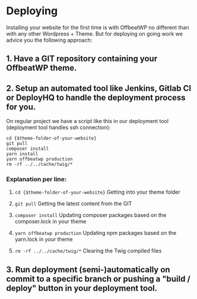 # Deploying

Installing your website for the first time is with OffbeatWP no different than with any other Wordpress + Theme. But for deploying on going work we advice you the following approach:

## 1. Have a GIT repository containing your OffbeatWP theme.

## 2. Setup an automated tool like Jenkins, Gitlab CI or DeployHQ to handle the deployment process for you.

On regular project we have a script like this in our deployment tool (deployment tool handles ssh connection):

```
cd {$theme-folder-of-your-website}
git pull
composer install
yarn install
yarn offbeatwp production
rm -rf ../../cache/twig/*
```

### Explanation per line:
1. `cd {$theme-folder-of-your-website}`
Getting into your theme folder

2. `git pull`
Getting the latest content from the GIT

3. `composer install`
Updating composer packages based on the composer.lock in your theme

4. `yarn offbeatwp production`
Updating npm packages based on the yarn.lock in your theme

5. `rm -rf ../../cache/twig/*`
Clearing the Twig compiled files  

## 3. Run deployment (semi-)automatically on commit to a specific branch or pushing a "build / deploy" button in your deployment tool.

